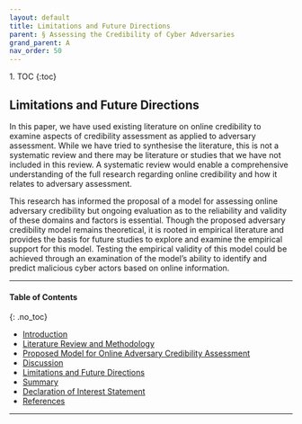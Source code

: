 ```yaml
---
layout: default
title: Limitations and Future Directions 
parent: § Assessing the Credibility of Cyber Adversaries   
grand_parent: A 
nav_order: 50
---
```

<style>
.dont-break-out {
  /* These are technically the same, but use both */
  overflow-wrap: break-word;
  word-wrap: break-word;

     -ms-word-break: break-all;
  /* This is the dangerous one in WebKit, as it breaks things wherever */
  word-break: break-all;
  /* Instead use this non-standard one: */
  word-break: break-word;
}

.youtube-container {
    position: relative;
    width: 100%;
    height: 0;
    padding-bottom: 56.25%;
}
.youtube-video {
    position: absolute;
    top: 0;
    left: 0;
    width: 100%;
    height: 100%;
}

</style>

<div class="dont-break-out" markdown="1">
1. TOC
{:toc}

## Limitations and Future Directions
In this paper, we have used existing literature on online credibility to examine aspects of credibility assessment as applied to adversary assessment. While we have tried to synthesise the literature, this is not a systematic review and there may be literature or studies that we have not included in this review. A systematic review would enable a comprehensive understanding of the full research regarding online credibility and how it relates to adversary assessment.

This research has informed the proposal of a model for assessing online adversary credibility but ongoing evaluation as to the reliability and validity of these domains and factors is essential. Though the proposed adversary credibility model remains theoretical, it is rooted in empirical literature and provides the basis for future studies to explore and examine the empirical support for this model. Testing the empirical validity of this model could be achieved through an examination of the model’s ability to identify and predict malicious cyber actors based on online information.

***

#### Table of Contents
{: .no_toc}

<ul><li> <a href="/docs/A/assessing-the-credibility-of-cyber-adversaries-1/">Introduction</a></li><li> <a href="/docs/A/assessing-the-credibility-of-cyber-adversaries-2/">Literature Review and Methodology</a></li><li> <a href="/docs/A/assessing-the-credibility-of-cyber-adversaries-3/">Proposed Model for Online Adversary Credibility Assessment</a></li><li> <a href="/docs/A/assessing-the-credibility-of-cyber-adversaries-4/">Discussion</a></li><li> <a href="/docs/A/assessing-the-credibility-of-cyber-adversaries-5/">Limitations and Future Directions</a></li><li> <a href="/docs/A/assessing-the-credibility-of-cyber-adversaries-6/">Summary</a></li><li> <a href="/docs/A/assessing-the-credibility-of-cyber-adversaries-7/">Declaration of Interest Statement</a></li><li> <a href="/docs/A/assessing-the-credibility-of-cyber-adversaries-8/">References</a></li></ul>

***

</div>
